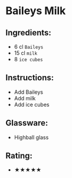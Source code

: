# Baileys Milk

## Ingredients:
- 6 cl `Baileys`
- 15 cl `milk`
- 8 `ice cubes`

## Instructions:
- Add Baileys
- Add milk
- Add ice cubes

## Glassware:
- Highball glass

## Rating:
- ★★★★★